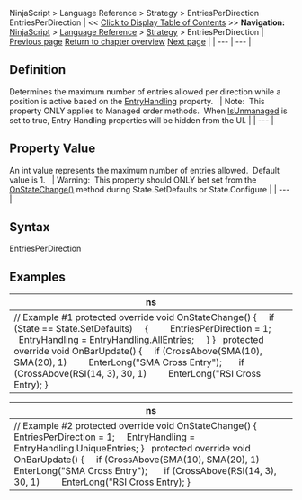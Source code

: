 ﻿
NinjaScript > Language Reference > Strategy > EntriesPerDirection
EntriesPerDirection
| << [Click to Display Table of Contents](entriesperdirection.md) >> **Navigation:**     [NinjaScript](ninjascript.md) > [Language Reference](language_reference_wip.md) > [Strategy](strategy.md) > EntriesPerDirection | [Previous page](disconnectdelayseconds.md) [Return to chapter overview](strategy.md) [Next page](entryhandling.md) |
| --- | --- |
## Definition
Determines the maximum number of entries allowed per direction while a position is active based on the [EntryHandling](entryhandling.md) property.
 
| Note:  This property ONLY applies to Managed order methods.  When [IsUnmanaged](isunmanaged.md) is set to true, Entry Handling properties will be hidden from the UI. |
| --- |

## Property Value
An int value represents the maximum number of entries allowed.  Default value is 1.
 
| Warning:  This property should ONLY bet set from the [OnStateChange()](onstatechange.md) method during State.SetDefaults or State.Configure |
| --- |

## Syntax
EntriesPerDirection
 
## 
## Examples
| ns |
| --- |
| // Example #1  protected override void OnStateChange() {      if (State == State.SetDefaults)      {          EntriesPerDirection = 1;          EntryHandling = EntryHandling.AllEntries;      } }   protected override void OnBarUpdate() {      if (CrossAbove(SMA(10), SMA(20), 1)          EnterLong("SMA Cross Entry");        if (CrossAbove(RSI(14, 3), 30, 1)          EnterLong("RSI Cross Entry); } |

| ns |
| --- |
| // Example #2 protected override void OnStateChange() {      EntriesPerDirection = 1;      EntryHandling = EntryHandling.UniqueEntries; }   protected override void OnBarUpdate() {      if (CrossAbove(SMA(10), SMA(20), 1)          EnterLong("SMA Cross Entry");        if (CrossAbove(RSI(14, 3), 30, 1)          EnterLong("RSI Cross Entry); } |

